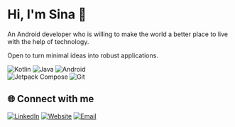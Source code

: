# Hi, I'm Sina 👋  


An Android developer who is willing to make the world a better place to live with the help of technology.

Open to turn minimal ideas into robust applications.


![Kotlin](https://img.shields.io/badge/Kotlin-7F52FF?style=flat&logo=kotlin&logoColor=white)  ![Java](https://img.shields.io/badge/Java-007396?style=flat&logo=java&logoColor=white)
![Android](https://img.shields.io/badge/Android-3DDC84?style=flat&logo=android&logoColor=white)  
![Jetpack Compose](https://img.shields.io/badge/Jetpack%20Compose-4285F4?style=flat&logo=jetpackcompose&logoColor=white)  ![Git](https://img.shields.io/badge/Git-F05032?style=flat&logo=git&logoColor=white)


## 🌐 Connect with me
[![LinkedIn](https://img.shields.io/badge/LinkedIn-0077B5?style=flat&logo=linkedin&logoColor=white)](https://www.linkedin.com/in/sina-nakhaei/)
[![Website](https://img.shields.io/badge/Website-000000?style=flat&logo=google-chrome&logoColor=white)](http://www.thesinaa.ir)
[![Email](https://img.shields.io/badge/Email-D14836?style=flat&logo=gmail&logoColor=white)](mailto:sinanakhaei.dev@gmail.com)
